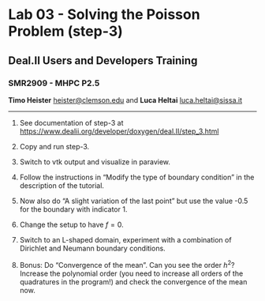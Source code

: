 #  Lab 03 - Solving the Poisson Problem (step-3)
## Deal.II Users and Developers Training 
### SMR2909 - MHPC P2.5

**Timo Heister** <heister@clemson.edu> 
and
**Luca Heltai** <luca.heltai@sissa.it>

* * * * *

1.  See documentation of step-3 at\
    <https://www.dealii.org/developer/doxygen/deal.II/step_3.html>

2.  Copy and run step-3.

3.  Switch to vtk output and visualize in paraview.

4.  Follow the instructions in “Modify the type of boundary condition”
    in the description of the tutorial.

5.  Now also do “A slight variation of the last point” but use the value
    -0.5 for the boundary with indicator 1.

6.  Change the setup to have $f=0$.

7.  Switch to an L-shaped domain, experiment with a combination of
    Dirichlet and Neumann boundary conditions.

8.  Bonus: Do “Convergence of the mean”. Can you see the order $h^2$?
    Increase the polynomial order (you need to increase all orders of
    the quadratures in the program!) and check the convergence of the
    mean now.

